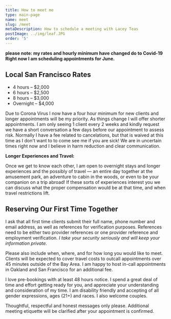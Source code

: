 ```yaml
---
title: How to meet me
type: main-page
name: meet
slug: /meet
metaDescription: How to schedule a meeting with Lacey Teas
postImage: ../img/leaf.JPG
order: '5'
---
```

**please note: my rates and hourly minimum have changed do to Covid-19 Right now I am scheduling appointments for June.**

## Local San Francisco Rates

* 4 hours – $2,000
* 6 hours – $2,500
* 8 hours – $3,000
* Overnight – $4,000

Due to Corona Virus I now have a four hour minimum for new clients and longer appointments will be my priority. As things change I will offer shorter appointments.  I am only seeing 1 client every 2 weeks and kindly request we have a short conversation a few days before our appointment to assess risk. Normally I have a fee related to cancelations, but that is waived at this time as I don't want to to come see me if  you are sick! We are in uncertain times right now and I believe in harm reduction and clear communication.

**Longer Experiences and Travel:**

Once we get to know each other, I am open to overnight stays and longer experiences and the possibly of travel — an entire day together at the amusement park, an adventure to cabin in the woods, or even to be your companion on a trip abroad! If these sorts of experiences interest you we can discuss what the proper compensation would be at that time, and when travel restrictions lift.

## Reserving Our First Time Together

I ask that all first time clients submit their full name, phone number and email address, as well as references for verification purposes. References need to be either two provider references or one provider reference and employment verification. _I take your security seriously and will keep your information private._

Please also include when, where, and for how long you would like to meet. Clients will be expected to cover travel costs to outcall appointments over 45 minutes outside of the Bay Area. I am happy to host in-call appointments in Oakland and San Francisco for an additional fee.

I love pre-bookings with at least 48 hours notice. I spend a great deal of time and effort getting ready for you, and appreciate your understanding and consideration of my time. I am disability friendly and accepting of all gender expressions, ages (21+) and races. I also welcome couples.

Thoughtful, respectful and honest messages only please. Additional meeting etiquette will be clarified after your appointment is confirmed.
